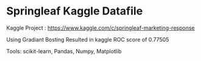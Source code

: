 # Springleaf Kaggle Datafile
Kaggle Project : https://www.kaggle.com/c/springleaf-marketing-response

Using Gradiant Bosting 
Resulted in kaggle ROC score of 0.77505

Tools: scikit-learn, Pandas, Numpy, Matplotlib

